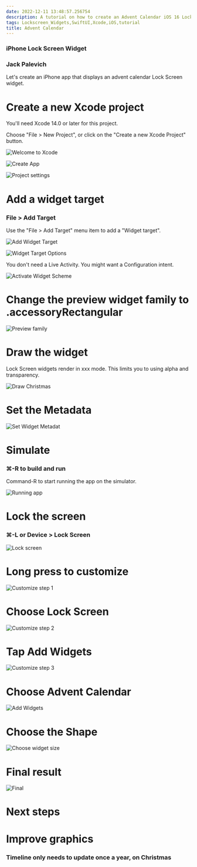 ```yaml
---
date: 2022-12-11 13:48:57.256754
description: A tutorial on how to create an Advent Calendar iOS 16 Locks Screen widget.
tags: Lockscreen_Widgets,SwiftUI,Xcode,iOS,tutorial
title: Advent Calendar
---
```


### iPhone Lock Screen Widget
### Jack Palevich

Let's create an iPhone app that displays an advent calendar Lock Screen widget.

<!--more-->

# Create a new Xcode project

You'll need Xcode 14.0 or later for this project.

Choose "File > New Project", or click on the "Create a new Xcode Project" button.
 
![Welcome to Xcode](/assets/posts/2022-12-11-Advent_Calendar/Welcome_to_Xcode.png)



![Create App](/assets/posts/2022-12-11-Advent_Calendar/Create_App.png)



![Project settings](/assets/posts/2022-12-11-Advent_Calendar/Project_settings.png)



# Add a widget target
### File > Add Target

Use the "File > Add Target" menu item to add a "Widget target".



![Add Widget Target](/assets/posts/2022-12-11-Advent_Calendar/Add_Widget_Target.png)




![Widget Target Options](/assets/posts/2022-12-11-Advent_Calendar/Widget_Target_Options.png)

You don't need a Live Activity. You might want a Configuration intent.





![Activate Widget Scheme](/assets/posts/2022-12-11-Advent_Calendar/Activate_Widget_Scheme.png)





# Change the preview widget family to .accessoryRectangular


![Preview family](/assets/posts/2022-12-11-Advent_Calendar/Preview_family.png)


# Draw the widget

Lock Screen widgets render in xxx mode. This limits you to using alpha and transparency.


![Draw Christmas](/assets/posts/2022-12-11-Advent_Calendar/Draw_Christmas.png)



# Set the Metadata



![Set Widget Metadat](/assets/posts/2022-12-11-Advent_Calendar/Set_Widget_Metadat.png)




# Simulate
### ⌘-R to build and run

Command-R to start running the app on the simulator.

![Running app](/assets/posts/2022-12-11-Advent_Calendar/Running_app.png)



# Lock the screen
### ⌘-L or Device > Lock Screen

![Lock screen](/assets/posts/2022-12-11-Advent_Calendar/Lock_screen.png)



# Long press to customize

![Customize step 1](/assets/posts/2022-12-11-Advent_Calendar/Customize_step_1.png)


# Choose Lock Screen

![Customize step 2](/assets/posts/2022-12-11-Advent_Calendar/Customize_step_2.png)



# Tap Add Widgets

![Customize step 3](/assets/posts/2022-12-11-Advent_Calendar/Customize_step_3.png)


# Choose Advent Calendar

![Add Widgets](/assets/posts/2022-12-11-Advent_Calendar/Add_Widgets.png)


# Choose the Shape

![Choose widget size](/assets/posts/2022-12-11-Advent_Calendar/Choose_widget_size.png)


# Final result

![Final](/assets/posts/2022-12-11-Advent_Calendar/Final.png)


# Next steps

# Improve graphics

### Timeline only needs to update once a year, on Christmas
